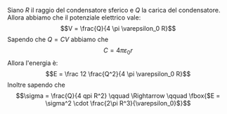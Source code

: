 Siano $R$ il raggio del condensatore sferico e $Q$ la carica del condensatore.
Allora abbiamo che il potenziale elettrico vale: $$V = \frac{Q}{4 \pi \varepsilon_0 R}$$ 
Sapendo che $Q = CV$ abbiamo che $$C = 4 \pi \varepsilon_0 r$$
Allora l'energia è: $$E = \frac 12 \frac{Q^2}{4 \pi \varepsilon_0 R}$$
Inoltre sapendo che $$\sigma = \frac{Q}{4 qpi R^2} \qquad \Rightarrow \qquad \fbox{$E = \sigma^2 \cdot \frac{2\pi R^3}{\varepsilon_0}$}$$